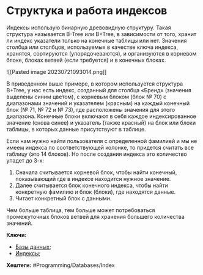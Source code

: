 
# Структука и работа индексов

Индексы использую бинарную древовидную структуру. Такая структура называется B-Tree или B+Tree, в зависимости от того, хранит ли индекс указатели только на конечные таблицы или нет. Значения столбца или столбцов, используемых в качестве ключа индекса, хранятся, сортируются (упорядочеваются), и организуются в корневом блоке, блоках ветвей (если требуется) и в конечных блоках.

![[Pasted image 20230721093014.png]]

В приведенном выше примере, в котором используется структура B+Tree, у нас есть индекс, созданный для столбца «Бренд» (значения выделены синим цветом), с корневым блоком (блок № 70) с диапазонами значений и указателем (красным) на каждый конечный блок (№ 71, № 72 и № 73), где расположены значения для этого диапазона. Конечные блоки включают в себя каждое индексированное значение (снова синее) и указатель (также красный) на блок или блоки таблицы, в которых данные присутствуют в таблице.

Если нам нужно найти пользователя с определенной фамилией и мы не имеем индекса по соответствующей колонке, то придется считать все таблицу (это 14 блоков). Но после создания индекса это количество упадет до 3-х:

1) Сначала считывается корневой блок, чтобы найти конечный, показывающий где в индексе находится нужное значение.
2) Далее считывается блок конечного индекса, чтобы найти конкретную фамилию и блок (блоки), где находятся данные.
3) Читает конкретный блок с данными.

Чем больше таблица, тем больше может потребоваться промежуточных блоков ветвей для хранения большего количества значений.

**Ключи:**
- [Базы данных](databases);
- [Индексы](db-index);

**Хештеги:** #Programming/Databases/Index